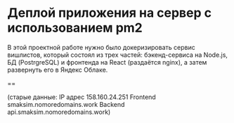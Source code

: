 # Деплой приложения на сервер с использованием pm2

В этой проектной работе нужно было докеризировать сервис вишлистов, который состоял из трех частей: бэкенд-сервиса на Node.js, БД (PostrgreSQL) и фронтенда на React (раздаётся nginx), а затем развернуть его в Яндекс Облаке.

==

(старые данные:
IP адрес 158.160.24.251
Frontend smaksim.nomoredomains.work
Backend api.smaksim.nomoredomains.work)
